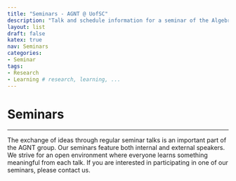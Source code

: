 ```yaml
---
title: "Seminars - AGNT @ UofSC"
description: "Talk and schedule information for a seminar of the Algebra, Geometry, and Number Theory group at the Univesity of South Carolina"
layout: list
draft: false
katex: true
nav: Seminars
categories:
- Seminar 
tags:
- Research 
- Learning # research, learning, ... 
---
```


# Seminars
----
The exchange of ideas through regular seminar talks is an important part of the AGNT group. Our seminars feature both internal and external speakers. We strive for an open environment where everyone learns something meaningful from each talk. If you are interested in participating in one of our seminars, please contact us. 